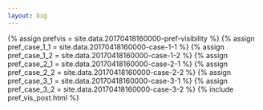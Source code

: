 ```yaml
---
layout: big
---
```

{% assign prefvis = site.data.20170418160000-pref-visibility %}
{% assign pref_case_1_1 = site.data.20170418160000-case-1-1 %}
{% assign pref_case_1_2 = site.data.20170418160000-case-1-2 %}
{% assign pref_case_2_1 = site.data.20170418160000-case-2-1 %}
{% assign pref_case_2_2 = site.data.20170418160000-case-2-2 %}
{% assign pref_case_3_1 = site.data.20170418160000-case-3-1 %}
{% assign pref_case_3_2 = site.data.20170418160000-case-3-2 %}
{% include pref_vis_post.html %}
